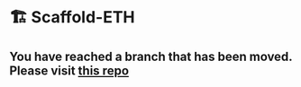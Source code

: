 # 🏗 Scaffold-ETH

## You have reached a branch that has been moved. Please visit [this repo](https://github.com/scaffold-eth/scaffold-eth-examples/tree/meta-multi-sig)
